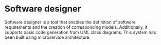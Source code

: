 # Software designer

Software designer is a tool that enables the definition of software requirements and the creation of corresponding models. Additionally, it supports basic code generation from UML class diagrams. This system has been built using microservice architecture.
